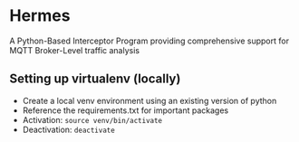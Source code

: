 # Hermes
A Python-Based Interceptor Program providing comprehensive support for MQTT Broker-Level traffic analysis

## Setting up virtualenv (locally)
- Create a local venv environment using an existing version of python
- Reference the requirements.txt for important packages
- Activation: `source venv/bin/activate`
- Deactivation: `deactivate`